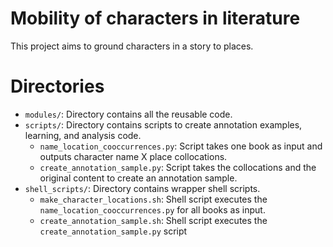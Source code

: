# Mobility of characters in literature
This project aims to ground characters in a story to places.

Directories
===========

* `modules/`: Directory contains all the reusable code.
* `scripts/`: Directory contains scripts to create annotation examples, learning, and analysis code.
  * `name_location_cooccurrences.py`: Script takes one book as input and outputs character name X place collocations.
  * `create_annotation_sample.py`: Script takes the collocations and the original content to create an annotation sample.
* `shell_scripts/`: Directory contains wrapper shell scripts.
  * `make_character_locations.sh`: Shell script executes the `name_location_cooccurrences.py` for all books as input.
  * `create_annotation_sample.sh`: Shell script executes the `create_annotation_sample.py` script
